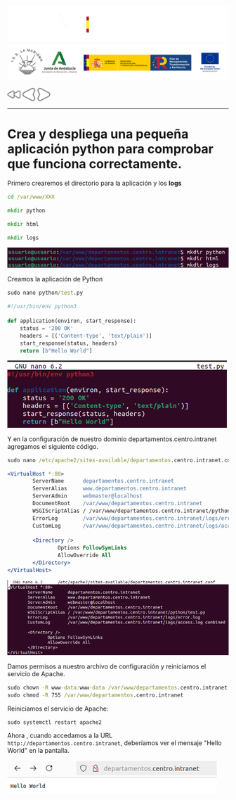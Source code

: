 ![](/.resGen/_bannerD.png#gh-dark-mode-only)
![](/.resGen/_bannerL.png#gh-light-mode-only)

<a href="/ServidoresWeb/readme.md"><img src="/.resGen/_back.svg" width="30"></a>
<a href="4.md"><img src="/.resGen/_arrow_r.svg" width="30"></a>
<a href="6.md"><img src="/.resGen/_arrow.svg" width="30"></a>

---

# Crea y despliega una pequeña aplicación python para comprobar que funciona correctamente.

Primero crearemos el directorio para la aplicación y los **logs**

``` cmd
cd /var/www/XXX
```

``` cmd
mkdir python
```

``` cmd
mkdir html
```

``` cmd
mkdir logs
```

![](img/35.png)

Creamos la aplicación de Python

``` cmd
sudo nano python/test.py
```

``` python
#!/usr/bin/env python3

def application(environ, start_response):
    status = '200 OK'
    headers = [('Content-type', 'text/plain')]
    start_response(status, headers)
    return [b"Hello World"]
```

![](img/37.png)

Y en la configuración de nuestro dominio departamentos.centro.intranet agregamos el siguiente código.

``` cmd
sudo nano /etc/apache2/sites-available/departamentos.centro.intranet.conf
```

``` apache
<VirtualHost *:80>
        ServerName      departamentos.centro.intranet
        ServerAlias     www.departamentos.centro.intranet
        ServerAdmin     webmaster@localhost
        DocumentRoot    /var/www/departamentos.centro.intranet
        WSGIScriptAlias / /var/www/departamentos.centro.intranet/python/test.py
        ErrorLog        /var/www/departamentos.centro.intranet/logs/error.log
        CustomLog       /var/www/departamentos.centro.intranet/logs/access.log combined

        <Directory />
                Options FollowSymLinks
                AllowOverride All
        </Directory>
</VirtualHost>
```

![](img/38.png)

Damos permisos a nuestro archivo de configuración y reiniciamos el servicio de Apache.

```cmd
sudo chown -R www-data:www-data /var/www/departamentos.centro.intranet
sudo chmod -R 755 /var/www/departamentos.centro.intranet
```

Reiniciamos el servicio de Apache:

``` cmd
sudo systemctl restart apache2
```

Ahora , cuando accedamos a la URL `http://departamentos.centro.intranet`, deberíamos ver el mensaje "Hello World" en la pantalla.

![](img/39.png)
